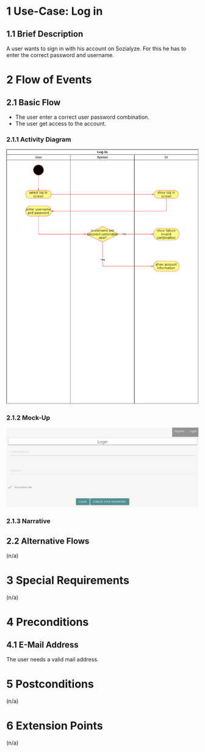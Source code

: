 # 1 Use-Case: Log in

## 1.1 Brief Description

A user wants to sign in with his account on Sozialyze.
For this he has to enter the correct password and username.

# 2 Flow of Events

## 2.1 Basic Flow

- The user enter a correct user password combination.
- The user get access to the account.

### 2.1.1 Activity Diagram

![Log in Diagram](activity_Login.png)

### 2.1.2 Mock-Up

![Log in Mock-Up](mockup_Login.png)

### 2.1.3 Narrative

## 2.2 Alternative Flows

(n/a)

# 3 Special Requirements

(n/a)

# 4 Preconditions

## 4.1 E-Mail Address

The user needs a valid mail address.

# 5 Postconditions

(n/a)
 
# 6 Extension Points

(n/a)
